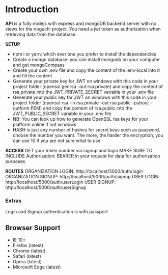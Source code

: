 Introduction
============

**API** is a fully nodejs with express and mongoDB backend server with no views for the noguchi project. You need a jwt token as authorization when retrieving data from the database.

**SETUP**
-   npm i or yarn: which ever one you prefer to install the dependencies
-   Create a mongo database: you can install mongodb on your computer and get mongoCompass
-   Create your own .env file and copy the content of the .env-local into it and fill the content
-   Generate your private key for JWT on windows with this code in your project folder (openssl genrsa -out rsa.private) and copy the content of rsa.private into the JWT_PRIVATE_SECRET variable in your .env file
-   Generate your public key for JWT on windows with this code in your project folder (openssl rsa -in rsa.private -out rsa.public -pubout -outform PEM) and copy the content of rsa.public into the JWT_PUBLIC_SECRET variable in your .env file.
- NB: You can look up how to generate OpenSSL rsa keys for your platform online if not windows
- HASH is just any number of hashes for secret keys such as password, choose the number you want. The more, the harder the encryption, you can use 10 if you are not sure what to use.

**ACCESS**
GET your token number via signup and login
MAKE SURE TO INCLUDE Authorization: BEARER <token> in your request for data for authorization purposes

**ROUTES**
ORGANIZATION LOGIN: http://localhost/5000/auth/login
ORGANIZATION SIGNUP: http://localhost/5000/auth/signup
USER LOGIN: http://localhost/5000/auth/userLogin
USER SIGNUP: http://localhost/5000/auth/userSignup

### Extras
Login and Signup authentication is with passport

Browser Support
---------------
- IE 10+
- Firefox (latest)
- Chrome (latest)
- Safari (latest)
- Opera (latest)
- Microsoft Edge (latest)